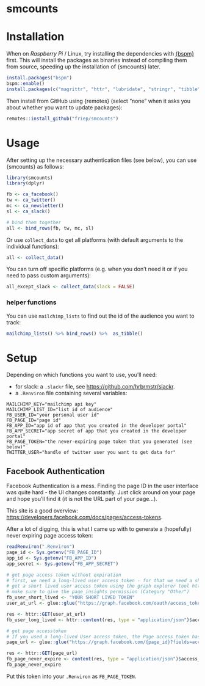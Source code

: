 smcounts
================

# Installation

When on *Raspberry Pi* / Linux, try installing the dependencies with
[{bspm}](https://github.com/Enchufa2/bspm) first. This will install the
packages as binaries instead of compiling them from source, speeding up
the installation of {smcounts} later.

``` r
install.packages("bspm")
bspm::enable()
install.packages(c("magrittr", "httr", "lubridate", "stringr", "tibble", "glue", "rtweet", "slackr", "here"))
```

Then install from GitHub using {remotes} (select “none” when it asks you
about whether you want to update packages):

``` r
remotes::install_github("friep/smcounts")
```

# Usage

After setting up the necessary authentication files (see below), you can
use {smcounts} as follows:

``` r
library(smcounts)
library(dplyr)

fb <- ca_facebook()
tw <- ca_twitter()
mc <- ca_newsletter()
sl <- ca_slack()

# bind them together
all <- bind_rows(fb, tw, mc, sl)
```

Or use `collect_data` to get all platforms (with default arguments to
the individual functions):

``` r
all <- collect_data()
```

You can turn off specific platforms (e.g. when you don’t need it or if
you need to pass custom arguments):

``` r
all_except_slack <- collect_data(slack = FALSE)
```

### helper functions

You can use `mailchimp_lists` to find out the id of the audience you
want to track:

``` r
mailchimp_lists() %>% bind_rows() %>%  as_tibble()
```

# Setup

Depending on which functions you want to use, you’ll need:

  - for slack: a `.slackr` file, see
    <https://github.com/hrbrmstr/slackr>.
  - a `.Renviron` file containing several variables:

<!-- end list -->

    MAILCHIMP_KEY="mailchimp api key"
    MAILCHIMP_LIST_ID="list id of audience"
    FB_USER_ID="your personal user id"
    FB_PAGE_ID="page id"
    FB_APP_ID="app id of app that you created in the developer portal"
    FB_APP_SECRET="app secret of app that you created in the developer portal"
    FB_PAGE_TOKEN="the never-expiring page token that you generated (see below)"
    TWITTER_USER="handle of twitter user you want to get data for"
    
## Facebook Authentication

Facebook Authentication is a mess. Finding the page ID in the user
interface was quite hard - the UI changes constantly. Just click around
on your page and hope you’ll find it (it is not the URL part of your
page…).

This site is a good overview:
<https://developers.facebook.com/docs/pages/access-tokens>.

After a lot of digging, this is what I came up with to generate a
(hopefully) never expiring page access token:

``` r
readRenviron(".Renviron")
page_id <- Sys.getenv("FB_PAGE_ID")
app_id <- Sys.getenv("FB_APP_ID")
app_secret <- Sys.getenv("FB_APP_SECRET")

# get page access token without expiration
# first, we need a long-lived user access token - for that we need a short-lived user access token
# get a short lived user access token using the graph explorer tool https://graph.facebook.com/v9.0/
# make sure to give the page_insights permission (Category "Other")
fb_user_short_lived <- "YOUR SHORT LIVED TOKEN"
user_at_url <- glue::glue("https://graph.facebook.com/oauth/access_token?grant_type=fb_exchange_token&client_id={app_id}&client_secret={app_secret}&fb_exchange_token={fb_user_short_lived}")

res <- httr::GET(user_at_url)
fb_user_long_lived <- httr::content(res, type = "application/json")$access_token

# get page accesstoken
# If you used a long-lived User access token, the Page access token has no expiration date.
page_url <- glue::glue("https://graph.facebook.com/{page_id}?fields=access_token&access_token={fb_user_long_lived}")

res <- httr::GET(page_url)
fb_page_never_expire <- content(res, type = "application/json")$access_token
fb_page_never_expire
```

Put this token into your `.Renviron` as `FB_PAGE_TOKEN`.
